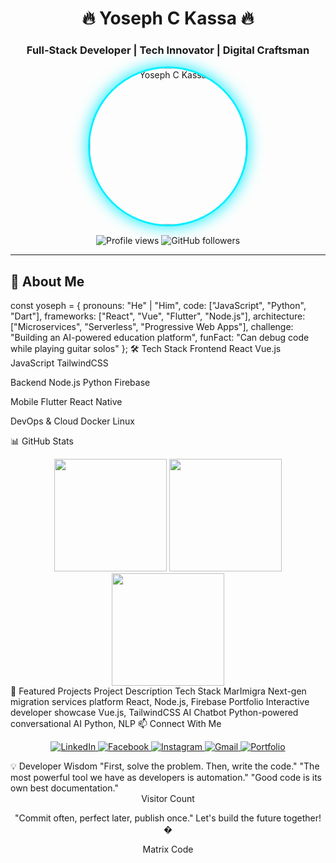 # <div align="center">🔥 Yoseph C Kassa 🔥</div>
### <div align="center">**Full-Stack Developer | Tech Innovator | Digital Craftsman**</div>

<div align="center">
  <img src="https://avatars.githubusercontent.com/u/133152008?v=4" alt="Yoseph C Kassa" width="250" style="border-radius: 50%; border: 3px solid #0ef; box-shadow: 0 0 25px #0ef;">
</div>

<p align="center">
  <img src="https://komarev.com/ghpvc/?username=yoseph-c-kassa-josa&label=PROFILE+VIEWS&color=0ef&style=for-the-badge" alt="Profile views"/>
  <img src="https://img.shields.io/github/followers/yoseph-c-kassa-josa?label=FOLLOWERS&style=for-the-badge&color=0ef" alt="GitHub followers"/>
</p>

---

## 🚀 **About Me**

const yoseph = {
  pronouns: "He" | "Him",
  code: ["JavaScript", "Python", "Dart"],
  frameworks: ["React", "Vue", "Flutter", "Node.js"],
  architecture: ["Microservices", "Serverless", "Progressive Web Apps"],
  challenge: "Building an AI-powered education platform",
  funFact: "Can debug code while playing guitar solos"
};
🛠 Tech Stack
Frontend
React
Vue.js
JavaScript
TailwindCSS

Backend
Node.js
Python
Firebase

Mobile
Flutter
React Native

DevOps & Cloud
Docker
Linux

📊 GitHub Stats
<div align="center"> <img height="180em" src="https://github-readme-stats.vercel.app/api?username=yoseph-c-kassa-josa&show_icons=true&theme=radical&hide_border=true&bg_color=0D1117&include_all_commits=true&count_private=true"/> <img height="180em" src="https://github-readme-stats.vercel.app/api/top-langs/?username=yoseph-c-kassa-josa&layout=compact&theme=radical&hide_border=true&bg_color=0D1117"/> <img height="180em" src="https://github-readme-streak-stats.herokuapp.com/?user=yoseph-c-kassa-josa&theme=radical&hide_border=true&background=0D1117"/></div>
🌟 Featured Projects
Project	Description	Tech Stack
MarImigra	Next-gen migration services platform	React, Node.js, Firebase
Portfolio	Interactive developer showcase	Vue.js, TailwindCSS
AI Chatbot	Python-powered conversational AI	Python, NLP
📫 Connect With Me
<p align="center"> <a href="https://linkedin.com/in/yoseph-kassa-1739352a7" target="_blank"> <img src="https://img.shields.io/badge/LinkedIn-0077B5?style=for-the-badge&logo=linkedin&logoColor=white" alt="LinkedIn"/> </a> <a href="https://fb.com/yoseph.kassa" target="_blank"> <img src="https://img.shields.io/badge/Facebook-1877F2?style=for-the-badge&logo=facebook&logoColor=white" alt="Facebook"/> </a> <a href="https://instagram.com/jo_web_devo" target="_blank"> <img src="https://img.shields.io/badge/Instagram-E4405F?style=for-the-badge&logo=instagram&logoColor=white" alt="Instagram"/> </a> <a href="mailto:yosephcha446@gmail.com"> <img src="https://img.shields.io/badge/Gmail-D14836?style=for-the-badge&logo=gmail&logoColor=white" alt="Gmail"/> </a> <a href="https://yoseph-kassa.netlify.app"> <img src="https://img.shields.io/badge/Portfolio-FF5722?style=for-the-badge&logo=about.me&logoColor=white" alt="Portfolio"/> </a> </p>
💡 Developer Wisdom
"First, solve the problem. Then, write the code."
"The most powerful tool we have as developers is automation."
"Good code is its own best documentation."

<div align="center">
Visitor Count

"Commit often, perfect later, publish once."
Let's build the future together! �

Matrix Code

</div> 
